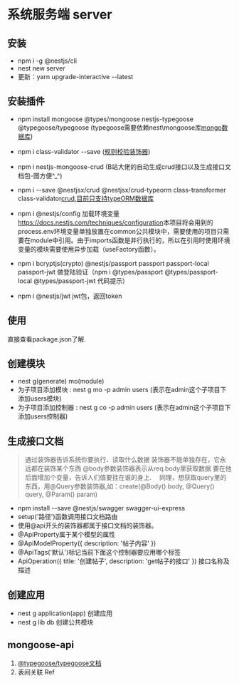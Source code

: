 # 系统服务端 server
## 安装
- npm i -g @nestjs/cli
- nest new server
- 更新：yarn upgrade-interactive --latest

## 安装插件
- npm install mongoose @types/mongoose nestjs-typegoose @typegoose/typegoose (typegoose需要依赖nest\mongoose库<a href="https://www.npmjs.com/package/nestjs-typegoose">mongo数据库</a>)
- npm i class-validator --save (<a href="https://www.npmjs.com/package/class-validator">规则校验装饰器</a>)
- npm i nestjs-mongoose-crud (B站大佬的自动生成crud接口以及生成接口文档包-图方便^_^)
- npm i --save @nestjsx/crud @nestjsx/crud-typeorm class-transformer class-validator<a href="https://docs.nestjs.cn/6/recipes?id=crud">crud,目前只支持typeORM数据库</a>

- npm i @nestjs/config 加载环境变量<a href="https://docs.nestjs.com/techniques/configuration">https://docs.nestjs.com/techniques/configuration</a>本项目将会用到的process.env环境变量单独放置在common公共模块中，需要使用的项目只需要在module中引用。由于imports函数是并行执行的，所以在引用时使用环境变量的模块需要使用异步加载（useFactory函数）。
- npm i  bcryptjs(crypto)  @nestjs/passport passport passport-local passport-jwt 做登陆验证（npm i @types/passport @types/passport-local @types/passport-jwt 代码提示）
- npm i @nestjs/jwt  jwt包，返回token

## 使用
直接查看package.json了解.

## 创建模块
- nest g(generate) mo(module)
- 为子项目添加模块 : nest g mo -p admin users (表示在admin这个子项目下添加users模块)
- 为子项目添加控制器 : nest g co -p admin users (表示在admin这个子项目下添加users控制器)

## 生成接口文档
<a href="https://docs.nestjs.cn/6/recipes?id=openapi-swagger"></a>
> 通过装饰器告诉系统你要执行、读取什么数据
  装饰器不能单独存在，它永远都在装饰某个东西
  @body参数装饰器表示从req.body里获取数据 要在他后面增加个变量，告诉人们值要挂在谁的身上.
　同理，想获取query里的东西，用@Query参数装饰器,如：create(@Body() body, @Query() query, @Param() param)
- npm install --save @nestjs/swagger swagger-ui-express
- setup('路径')函数调用接口文档路由
- 使用@api开头的装饰器都属于接口文档的装饰器。
- @ApiProperty属于某个模型的属性
- @ApiModelProperty({ description: '帖子内容' })
- @ApiTags('默认')标记当前下面这个控制器要应用哪个标签
- ApiOperation({ title: '创建帖子', description: 'get帖子的接口' }) 接口名称及描述

## 创建应用
- nest g application(app) 创建应用
- nest g lib db 创建公共模块

## mongoose-api 

1. <a href="https://typegoose.github.io/typegoose/docs/decorators/prop/">@typegoose/typegoose文档</a>
2. 表间关联 Ref<xxx>